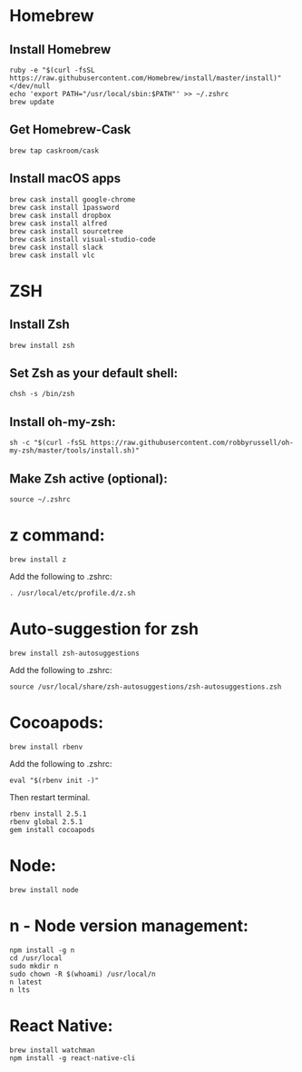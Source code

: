 # Homebrew
## Install Homebrew
```
ruby -e "$(curl -fsSL https://raw.githubusercontent.com/Homebrew/install/master/install)" </dev/null
echo 'export PATH="/usr/local/sbin:$PATH"' >> ~/.zshrc
brew update
```

## Get Homebrew-Cask
```
brew tap caskroom/cask
```

## Install macOS apps
```
brew cask install google-chrome
brew cask install 1password
brew cask install dropbox
brew cask install alfred
brew cask install sourcetree
brew cask install visual-studio-code
brew cask install slack
brew cask install vlc
```

# ZSH
## Install Zsh
```
brew install zsh
```
## Set Zsh as your default shell:
```
chsh -s /bin/zsh
```

## Install oh-my-zsh:
```
sh -c "$(curl -fsSL https://raw.githubusercontent.com/robbyrussell/oh-my-zsh/master/tools/install.sh)"
```

## Make Zsh active (optional):
```
source ~/.zshrc
```

# z command:
```
brew install z
```

Add the following to .zshrc:
```
. /usr/local/etc/profile.d/z.sh
```

# Auto-suggestion for zsh
```
brew install zsh-autosuggestions
```

Add the following to .zshrc:
```
source /usr/local/share/zsh-autosuggestions/zsh-autosuggestions.zsh
```
# Cocoapods:
```
brew install rbenv
```

Add the following to .zshrc:
```
eval "$(rbenv init -)"
```

Then restart terminal.
```
rbenv install 2.5.1
rbenv global 2.5.1
gem install cocoapods
```

# Node:
```
brew install node
```

# n - Node version management:
```
npm install -g n
cd /usr/local
sudo mkdir n
sudo chown -R $(whoami) /usr/local/n
n latest
n lts
```

# React Native:
```
brew install watchman
npm install -g react-native-cli
```
